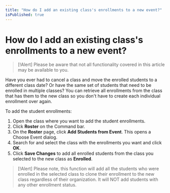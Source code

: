 ```yaml
---
title: "How do I add an existing class's enrollments to a new event?"
isPublished: true
---
```


# How do I add an existing class's enrollments to a new event?

> [!Alert] Please be aware that not all functionality covered in this article may be available to you.

Have you ever had to cancel a class and move the enrolled students to a different class date? Or have the same set of students that need to be enrolled in multiple classes? You can retrieve all enrollments from the class that has them to the new class so you don't have to create each individual enrollment over again.

To add the student enrollments:
1. Open the class where you want to add the student enrollments.
1. Click **Roster** on the Command bar. 
1. On the **Roster** page, click **Add Students from Event**. This opens a Choose Event dialog. 
1. Search for and select the class with the enrollments you want and click **OK**. 
1. Click **Save Changes** to add all enrolled students from the class you selected to the new class as **Enrolled**.

> [!Alert] Please note, this function will add all the students who were enrolled in the selected class to clone their enrollment to the new class regardless of their organization. It will NOT add students with any other enrollment status.
